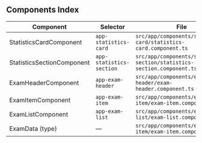 ## Components Index

| Component | Selector | File |
|---|---|---|
| StatisticsCardComponent | `app-statistics-card` | `src/app/components/statistics-card/statistics-card.component.ts` |
| StatisticsSectionComponent | `app-statistics-section` | `src/app/components/statistics-section/statistics-section.component.ts` |
| ExamHeaderComponent | `app-exam-header` | `src/app/components/exam-header/exam-header.component.ts` |
| ExamItemComponent | `app-exam-item` | `src/app/components/exam-item/exam-item.component.ts` |
| ExamListComponent | `app-exam-list` | `src/app/components/exam-list/exam-list.component.ts` |
| ExamData (type) | — | `src/app/components/exam-item/exam-item.component.ts` |

